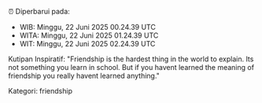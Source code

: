 ⏰ Diperbarui pada:
- WIB: Minggu, 22 Juni 2025 00.24.39 UTC
- WITA: Minggu, 22 Juni 2025 01.24.39 UTC
- WIT: Minggu, 22 Juni 2025 02.24.39 UTC

Kutipan Inspiratif:
"Friendship is the hardest thing in the world to explain. Its not something you learn in school. But if you havent learned the meaning of friendship you really havent learned anything."


Kategori: friendship


